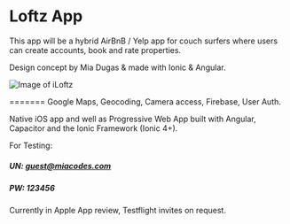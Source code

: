 # Loftz App


This app will be a hybrid AirBnB / Yelp app for couch surfers where users can create accounts, book and rate properties. 

Design concept by Mia Dugas & made with Ionic & Angular.

![Image of iLoftz](https://github.com/miadugas/iLoftz_app/blob/main/preview-Loftz.jpg)

=======
Google Maps, Geocoding, Camera access, Firebase, User Auth.

Native iOS app and well as Progressive Web App built with Angular, Capacitor and the Ionic Framework (Ionic 4+).

For Testing: 
##### UN: guest@miacodes.com
##### PW: 123456

Currently in Apple App review, Testflight invites on request.
